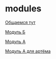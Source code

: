 # modules

<a href="https://tlk.io/super_secret_chat_123_123_123">Общаемся тут</a>

<a href="./MODULE_B.md">Модуль Б</a>

<a href="./MODULE_A.md">Модуль А</a>

<a href="./MODULE_A_ARTEM.md">Модуль А для артёма</a>


